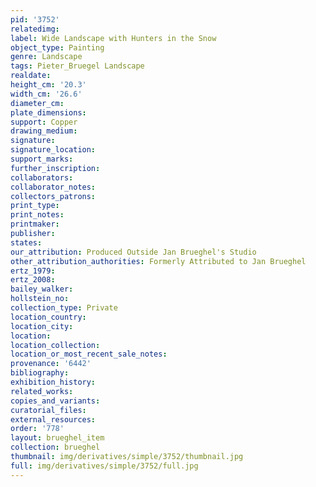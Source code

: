 ```yaml
---
pid: '3752'
relatedimg: 
label: Wide Landscape with Hunters in the Snow
object_type: Painting
genre: Landscape
tags: Pieter_Bruegel Landscape
realdate: 
height_cm: '20.3'
width_cm: '26.6'
diameter_cm: 
plate_dimensions: 
support: Copper
drawing_medium: 
signature: 
signature_location: 
support_marks: 
further_inscription: 
collaborators: 
collaborator_notes: 
collectors_patrons: 
print_type: 
print_notes: 
printmaker: 
publisher: 
states: 
our_attribution: Produced Outside Jan Brueghel's Studio
other_attribution_authorities: Formerly Attributed to Jan Brueghel
ertz_1979: 
ertz_2008: 
bailey_walker: 
hollstein_no: 
collection_type: Private
location_country: 
location_city: 
location: 
location_collection: 
location_or_most_recent_sale_notes: 
provenance: '6442'
bibliography: 
exhibition_history: 
related_works: 
copies_and_variants: 
curatorial_files: 
external_resources: 
order: '778'
layout: brueghel_item
collection: brueghel
thumbnail: img/derivatives/simple/3752/thumbnail.jpg
full: img/derivatives/simple/3752/full.jpg
---
```

